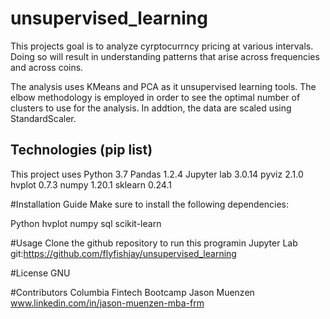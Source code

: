 # unsupervised_learning

This projects goal is to analyze cyrptocurrncy pricing at various intervals.  Doing so will
result in understanding patterns that arise across frequencies and across coins.

The analysis uses KMeans and PCA as it unsupervised learning tools.  The elbow methodology is employed in order
to see the optimal number of clusters to use for the analysis.  In addtion, the data are scaled using StandardScaler.


## Technologies (pip list)
This project uses Python 3.7
Pandas 1.2.4
Jupyter lab 3.0.14
pyviz 2.1.0
hvplot 0.7.3
numpy 1.20.1
sklearn 0.24.1


#Installation Guide
Make sure to install the following dependencies:

Python 
hvplot
numpy
sql
scikit-learn


#Usage
Clone the github repository to run this programin Jupyter Lab 
git:https://github.com/flyfishjay/unsupervised_learning


#License
GNU 

#Contributors 
Columbia Fintech Bootcamp
Jason Muenzen www.linkedin.com/in/jason-muenzen-mba-frm